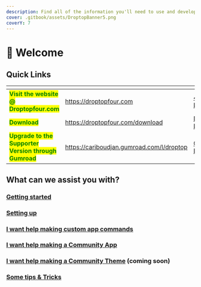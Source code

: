 ```yaml
---
description: Find all of the information you'll need to use and develop for Droptop.
cover: .gitbook/assets/DroptopBanner5.png
coverY: 7
---
```


# 👋 Welcome

## Quick Links

<table data-view="cards"><thead><tr><th></th><th data-hidden data-card-target data-type="content-ref"></th><th data-hidden data-card-cover data-type="files"></th></tr></thead><tbody><tr><td><mark style="color:green;"><strong>Visit the website @ Droptopfour.com</strong></mark></td><td><a href="https://droptopfour.com">https://droptopfour.com</a></td><td><a href=".gitbook/assets/4Logo-L.png">4Logo-L.png</a></td></tr><tr><td><mark style="color:green;"><strong>Download</strong></mark></td><td><a href="https://droptopfour.com/download">https://droptopfour.com/download</a></td><td><a href=".gitbook/assets/Download-L.png">Download-L.png</a></td></tr><tr><td><mark style="color:green;"><strong>Upgrade to the Supporter Version through Gumroad</strong></mark></td><td><a href="https://cariboudjan.gumroad.com/l/droptop">https://cariboudjan.gumroad.com/l/droptop</a></td><td><a href=".gitbook/assets/Gumroad-L.png">Gumroad-L.png</a></td></tr></tbody></table>

## What can we assist you with?

### [**Getting started**](broken-reference)

### [Setting up](broken-reference)

### [I want help making custom app commands](broken-reference)

### [I want help making a Community App](broken-reference)

### [I want help making a Community Theme](broken-reference) (coming soon)

### [Some tips & Tricks](broken-reference)

